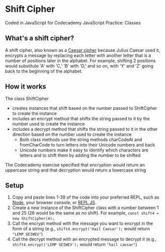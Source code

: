 # Shift Cipher
Coded in JavaScript for Codecademy JavaScript Practice: Classes
## What's a shift cipher?
A shift cipher, also known as a [Caesar cipher](https://en.wikipedia.org/wiki/Caesar_cipher) because Julius Caesar used it, encrypts a message by replacing each letter with another letter that is a number of positions later in the alphabet. For example, shifting 2 positions would substitute 'A' with 'C,' 'B' with 'D,' and so on, with 'Y' and 'Z' going back to the beginning of the alphabet.
## How it works
The class ShiftCipher
 - creates instances that shift based on the number passed to ShiftCipher to create the instance
 - includes an encrypt method that shifts the string passed to it by the number used to create the instance
 - includes a decrypt method that shifts the string passed to it in the other direction based on the number used to create the instance
   - Both class methods use the string methods charCodeAt and fromCharCode to turn letters into their Unicode numbers and back
   - Unicode numbers make it easy to identify which characters are letters and to shift them by adding the number to be shifted

The Codecademy exercise specified that encryption would return an uppercase string and that decryption would return a lowercase string
## Setup
1. Copy and paste lines 1-39 of the code into your preferred REPL, such as [Node](https://nodejs.org), your browser console, or [REPL JS](https://repljs.com/).
2. Create a new instance of the ShiftCipher class with a number between 1 and 25 (26 would be the same as no shift). For example, `const shift4 = new ShiftCipher(4);`.
3. Call the encrypt method with the message you want to encrypt in the form of a string (e.g., `shift4.encrypt('Hail Caesar');` would return `"LEMP GEIWEV"`)
4. Call the decrypt method with an encrypted message to decrypt it (e.g., `shift4.encrypt('LEMP GEIWEV');` would return `"hail caesar"`)
